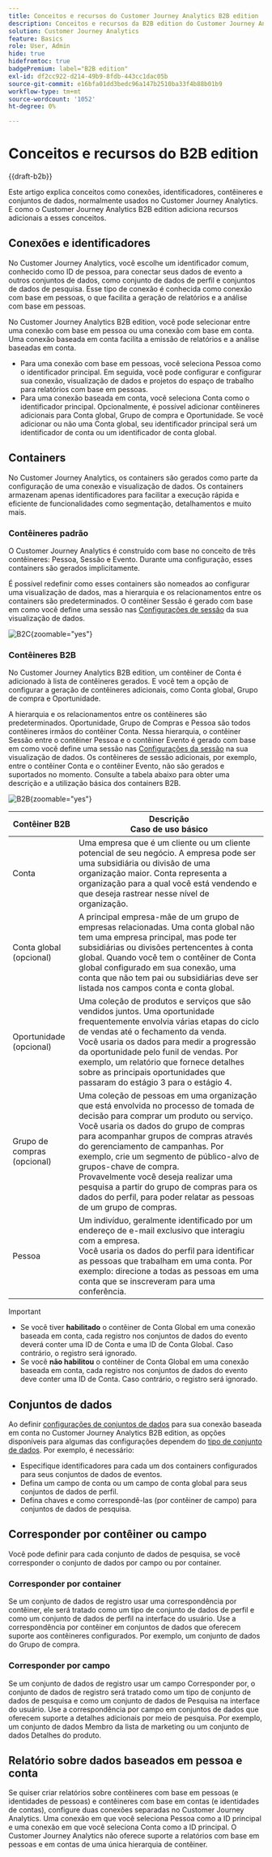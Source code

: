 ```yaml
---
title: Conceitos e recursos do Customer Journey Analytics B2B edition
description: Conceitos e recursos da B2B edition do Customer Journey Analytics.
solution: Customer Journey Analytics
feature: Basics
role: User, Admin
hide: true
hidefromtoc: true
badgePremium: label="B2B edition"
exl-id: df2cc922-d214-49b9-8fdb-443cc1dac05b
source-git-commit: e16bfa01dd3bedc96a147b2510ba33f4b88b01b9
workflow-type: tm+mt
source-wordcount: '1052'
ht-degree: 0%

---
```


# Conceitos e recursos do B2B edition

{{draft-b2b}}

Este artigo explica conceitos como conexões, identificadores, contêineres e conjuntos de dados, normalmente usados no Customer Journey Analytics. E como o Customer Journey Analytics B2B edition adiciona recursos adicionais a esses conceitos.


## Conexões e identificadores

No Customer Journey Analytics, você escolhe um identificador comum, conhecido como ID de pessoa, para conectar seus dados de evento a outros conjuntos de dados, como conjunto de dados de perfil e conjuntos de dados de pesquisa. Esse tipo de conexão é conhecida como conexão com base em pessoas, o que facilita a geração de relatórios e a análise com base em pessoas.

No Customer Journey Analytics B2B edition, você pode selecionar entre uma conexão com base em pessoa ou uma conexão com base em conta. Uma conexão baseada em conta facilita a emissão de relatórios e a análise baseadas em conta.

* Para uma conexão com base em pessoas, você seleciona Pessoa como o identificador principal. Em seguida, você pode configurar e configurar sua conexão, visualização de dados e projetos do espaço de trabalho para relatórios com base em pessoas.
* Para uma conexão baseada em conta, você seleciona Conta como o identificador principal. Opcionalmente, é possível adicionar contêineres adicionais para Conta global, Grupo de compra e Oportunidade. Se você adicionar ou não uma Conta global, seu identificador principal será um identificador de conta ou um identificador de conta global.


## Containers

No Customer Journey Analytics, os containers são gerados como parte da configuração de uma conexão e visualização de dados. Os containers armazenam apenas identificadores para facilitar a execução rápida e eficiente de funcionalidades como segmentação, detalhamentos e muito mais.

### Contêineres padrão

O Customer Journey Analytics é construído com base no conceito de três contêineres: Pessoa, Sessão e Evento. Durante uma configuração, esses containers são gerados implicitamente.

É possível redefinir como esses containers são nomeados ao configurar uma visualização de dados, mas a hierarquia e os relacionamentos entre os containers são predeterminados. O contêiner Sessão é gerado com base em como você define uma sessão nas [Configurações de sessão](/help/data-views/session-settings.md) da sua visualização de dados.

![B2C](assets/b2c-containers.svg){zoomable="yes"}


### Contêineres B2B

No Customer Journey Analytics B2B edition, um contêiner de Conta é adicionado à lista de contêineres gerados. E você tem a opção de configurar a geração de contêineres adicionais, como Conta global, Grupo de compra e Oportunidade.

A hierarquia e os relacionamentos entre os contêineres são predeterminados. Oportunidade, Grupo de Compras e Pessoa são todos contêineres irmãos do contêiner Conta. Nessa hierarquia, o contêiner Sessão entre o contêiner Pessoa e o contêiner Evento é gerado com base em como você define uma sessão nas [Configurações da sessão](/help/data-views/session-settings.md) na sua visualização de dados. Os contêineres de sessão adicionais, por exemplo, entre o contêiner Conta e o contêiner Evento, não são gerados e suportados no momento. Consulte a tabela abaixo para obter uma descrição e a utilização básica dos containers B2B.

![B2B](assets/b2b-containers.svg){zoomable="yes"}

| Contêiner B2B | Descrição<br/>Caso de uso básico |
|---|---|
| Conta | Uma empresa que é um cliente ou um cliente potencial de seu negócio. A empresa pode ser uma subsidiária ou divisão de uma organização maior. Conta representa a organização para a qual você está vendendo e que deseja rastrear nesse nível de organização. |
| Conta global (opcional) | A principal empresa-mãe de um grupo de empresas relacionadas. Uma conta global não tem uma empresa principal, mas pode ter subsidiárias ou divisões pertencentes à conta global. Quando você tem o contêiner de Conta global configurado em sua conexão, uma conta que não tem pai ou subsidiárias deve ser listada nos campos conta e conta global. |
| Oportunidade (opcional) | Uma coleção de produtos e serviços que são vendidos juntos. Uma oportunidade frequentemente envolvia várias etapas do ciclo de vendas até o fechamento da venda.<br>Você usaria os dados para medir a progressão da oportunidade pelo funil de vendas. Por exemplo, um relatório que fornece detalhes sobre as principais oportunidades que passaram do estágio 3 para o estágio 4. |
| Grupo de compras (opcional) | Uma coleção de pessoas em uma organização que está envolvida no processo de tomada de decisão para comprar um produto ou serviço. <br/>Você usaria os dados do grupo de compras para acompanhar grupos de compras através do gerenciamento de campanhas. Por exemplo, crie um segmento de público-alvo de grupos-chave de compra.<br/> Provavelmente você deseja realizar uma pesquisa a partir do grupo de compras para os dados do perfil, para poder relatar as pessoas de um grupo de compras. |
| Pessoa | Um indivíduo, geralmente identificado por um endereço de e-mail exclusivo que interagiu com a empresa. <br/>Você usaria os dados do perfil para identificar as pessoas que trabalham em uma conta. Por exemplo: direcione a todas as pessoas em uma conta que se inscreveram para uma conferência. |

>[!IMPORTANT]
>
>* Se você tiver **habilitado** o contêiner de Conta Global em uma conexão baseada em conta, cada registro nos conjuntos de dados do evento deverá conter uma ID de Conta e uma ID de Conta Global. Caso contrário, o registro será ignorado.
>* Se você **não habilitou** o contêiner de Conta Global em uma conexão baseada em conta, cada registro nos conjuntos de dados do evento deve conter uma ID de Conta. Caso contrário, o registro será ignorado.

## Conjuntos de dados

Ao definir [configurações de conjuntos de dados](/help/connections/create-connection.md#dataset-settings) para sua conexão baseada em conta no Customer Journey Analytics B2B edition, as opções disponíveis para algumas das configurações dependem do [tipo de conjunto de dados](/help/connections/create-connection.md#dataset-types). Por exemplo, é necessário:

* Especifique identificadores para cada um dos containers configurados para seus conjuntos de dados de eventos.
* Defina um campo de conta ou um campo de conta global para seus conjuntos de dados de perfil.
* Defina chaves e como correspondê-las (por contêiner de campo) para conjuntos de dados de pesquisa.

## Corresponder por contêiner ou campo

Você pode definir para cada conjunto de dados de pesquisa, se você corresponder o conjunto de dados por campo ou por container.

### Corresponder por container

Se um conjunto de dados de registro usar uma correspondência por contêiner, ele será tratado como um tipo de conjunto de dados de perfil e como um conjunto de dados de perfil na interface do usuário. Use a correspondência por contêiner em conjuntos de dados que oferecem suporte aos contêineres configurados. Por exemplo, um conjunto de dados do Grupo de compra.

### Corresponder por campo

Se um conjunto de dados de registro usar um campo Corresponder por, o conjunto de dados de registro será tratado como um tipo de conjunto de dados de pesquisa e como um conjunto de dados de Pesquisa na interface do usuário. Use a correspondência por campo em conjuntos de dados que oferecem suporte a detalhes adicionais por meio de pesquisa. Por exemplo, um conjunto de dados Membro da lista de marketing ou um conjunto de dados Detalhes do produto.


## Relatório sobre dados baseados em pessoa e conta

Se quiser criar relatórios sobre contêineres com base em pessoas (e identidades de pessoas) e contêineres com base em contas (e identidades de contas), configure duas conexões separadas no Customer Journey Analytics. Uma conexão em que você seleciona Pessoa como a ID principal e uma conexão em que você seleciona Conta como a ID principal. O Customer Journey Analytics não oferece suporte a relatórios com base em pessoas e em contas de uma única hierarquia de contêiner.

